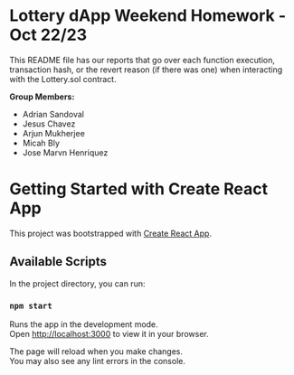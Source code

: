# Lottery dApp Weekend Homework - Oct 22/23

This README file has our reports that go over each function execution, transaction hash, or the revert reason (if there was one) when 
interacting with the Lottery.sol contract.

**Group Members:**

- Adrian Sandoval
- Jesus Chavez
- Arjun Mukherjee
- Micah Bly
- Jose Marvn Henriquez


# Getting Started with Create React App

This project was bootstrapped with [Create React App](https://github.com/facebook/create-react-app).

## Available Scripts

In the project directory, you can run:

### `npm start`

Runs the app in the development mode.\
Open [http://localhost:3000](http://localhost:3000) to view it in your browser.

The page will reload when you make changes.\
You may also see any lint errors in the console.

